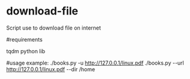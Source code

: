 # download-file

Script use to download file on internet


#requirements

tqdm python lib

#usage
example:
./books.py -u http://127.0.0.1/linux.pdf 
./books.py --url http://127.0.0.1/linux.pdf --dir /home
